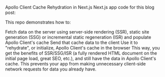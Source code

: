 Apollo Client Cache Rehydration in Next.js
Next.js app code for this blog post:

This repo demonstrates how to:

Fetch data on the server using server-side rendering (SSR), static site generation (SSG) or incremental static regeneration (ISR) and populate Apollo Client's cache
Send that cache data to the client
Use it to "rehydrate", or initialize, Apollo Client's cache in the browser
This way, you get the benefits of SSR/SSG/ISR (a fully rendered HTML document on the initial page load, great SEO, etc.), and still have the data in Apollo Client's cache. This prevents your app from making unnecessary client-side network requests for data you already have.
